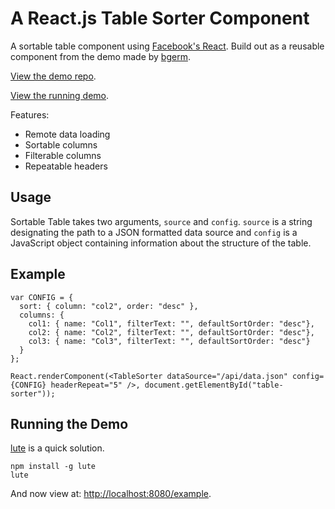# A React.js Table Sorter Component #

A sortable table component using [Facebook's React](http://facebook.github.io/react/). Build out as a reusable component from the demo made by [bgerm](https://github.com/bgerm).

[View the demo repo](https://github.com/bgerm/react-table-sorter-demo).

[View the running demo](http://bgerm.github.io/react-table-sorter-demo/).

Features:

- Remote data loading
- Sortable columns
- Filterable columns
- Repeatable headers

## Usage ##
Sortable Table takes two arguments, `source` and `config`. `source` is a string designating the path to a JSON formatted data source and `config` is a JavaScript object containing information about the structure of the table.

## Example ##

    var CONFIG = {
      sort: { column: "col2", order: "desc" },
      columns: {
        col1: { name: "Col1", filterText: "", defaultSortOrder: "desc"},
        col2: { name: "Col2", filterText: "", defaultSortOrder: "desc"},
        col3: { name: "Col3", filterText: "", defaultSortOrder: "desc"}
      }
    };

    React.renderComponent(<TableSorter dataSource="/api/data.json" config={CONFIG} headerRepeat="5" />, document.getElementById("table-sorter"));

## Running the Demo ##

[lute](https://github.com/wearefractal/lute) is a quick solution.

    npm install -g lute
    lute

And now view at: [http://localhost:8080/example](http://localhost:8080/example).